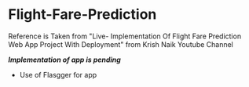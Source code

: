 # Flight-Fare-Prediction
Reference is Taken from "Live- Implementation Of Flight Fare Prediction Web App Project With Deployment" from Krish Naik Youtube Channel

***Implementation of app is pending***
- Use of Flasgger for app 
